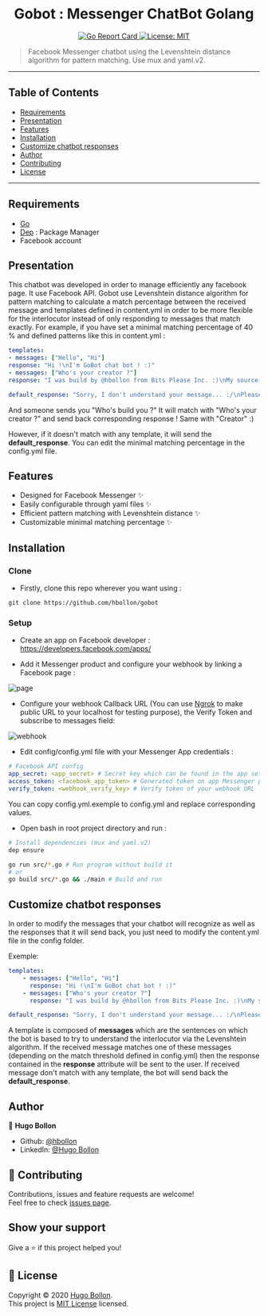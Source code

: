 <h1 align="center">Gobot : Messenger ChatBot Golang</h1>

<p align="center">
  <a href="https://goreportcard.com/report/github.com/hbollon/gobot" target="_blank">
    <img alt="Go Report Card" src="https://goreportcard.com/badge/github.com/hbollon/gobot" />
  </a>
  <a href="https://github.com/hbollon/gobot/blob/master/LICENSE" target="_blank">
    <img alt="License: MIT" src="https://img.shields.io/badge/License-MIT-yellow.svg" />
  </a>
</p>

> Facebook Messenger chatbot using the Levenshtein distance algorithm for pattern matching. Use mux and yaml.v2.

---

## Table of Contents

- [Requirements](#requirements)
- [Presentation](#presentation)
- [Features](#features)
- [Installation](#installation)
- [Customize chatbot responses](#customize-chatbot-responses)
- [Author](#author)
- [Contributing](#-contributing)
- [License](#-license)


---

## Requirements
- [Go](https://golang.org/doc/install)
- [Dep](https://github.com/golang/dep) : Package Manager
- Facebook account

## Presentation
This chatbot was developed in order to manage efficiently any facebook page. It use Facebook API.
Gobot use Levenshtein distance algorithm for pattern matching to calculate a match percentage between the received message and templates defined in content.yml in order to be more flexible for the interlocutor instead of only responding to messages that match exactly.
For example, if you have set a minimal matching percentage of 40 % and defined patterns like this in content.yml :

```yaml
templates: 
- messages: ["Hello", "Hi"]
response: "Hi !\nI'm GoBot chat bot ! :)"
- messages: ["Who's your creator ?"]
response: "I was build by @hbollon from Bits Please Inc. :)\nMy source code is available on his Github : github.com/hbollon !"

default_response: "Sorry, I don't understand your message... :/\nPlease try again with different sentence or using more words."
```

And someone sends you "Who's build you ?"
It will match with "Who's your creator ?" and send back corresponding response !
Same with "Creator" :)

However, if it doesn't match with any template, it will send the **default_response**.
You can edit the minimal matching percentage in the config.yml file.

## Features
- Designed for Facebook Messenger ✨
- Easily configurable through yaml files ✨
- Efficient pattern matching with Levenshtein distance ✨
- Customizable minimal matching percentage ✨

## Installation
### Clone
- Firstly, clone this repo wherever you want using :
```git 
git clone https://github.com/hbollon/gobot
```

### Setup
- Create an app on Facebook developer : https://developers.facebook.com/apps/

- Add it Messenger product and configure your webhook by linking a Facebook page :
<img align="center" src="https://i.ibb.co/VWzZNZh/page.png" alt="page" border="0" />

- Configure your webhook Callback URL (You can use [Ngrok](https://ngrok.com/) to make public URL to your localhost for testing purpose), the Verify Token and subscribe to messages field:
<img align="center" src="https://i.ibb.co/NLHNFTB/webhook.png" alt="webhook" border="0" />

- Edit config/config.yml file with your Messenger App credentials : 
```yaml
# Facebook API config
app_secret: <app_secret> # Secret key which can be found in the app settings on Facebook Developer dashboard
access_token: <facebook_app_token> # Generated token on app Messenger product
verify_token: <webhook_verify_key> # Verify token of your webhook URL 
```
You can copy config.yml.exemple to config.yml and replace corresponding values.

- Open bash in root project directory and run :
```bash
# Install dependencies (mux and yaml.v2)
dep ensure

go run src/*.go # Run program without build it
# or
go build src/*.go && ./main # Build and run

```

## Customize chatbot responses
In order to modify the messages that your chatbot will recognize as well as the responses that it will send back, you just need to modify the content.yml file in the config folder.

Exemple:
```yaml
templates: 
    - messages: ["Hello", "Hi"]
      response: "Hi !\nI'm GoBot chat bot ! :)"
    - messages: ["Who's your creator ?"]
      response: "I was build by @hbollon from Bits Please Inc. :)\nMy source code is available on his Github : github.com/hbollon !"

default_response: "Sorry, I don't understand your message... :/\nPlease try again with different sentence or using more words."
```

A template is composed of **messages** which are the sentences on which the bot is based to try to understand the interlocutor via the Levenshtein algorithm. If the received message matches one of these messages (depending on the match threshold defined in config.yml) then the response contained in the **response** attribute will be sent to the user.
If received message don't match with any template, the bot will send back the **default_response**.

## Author

👤 **Hugo Bollon**

* Github: [@hbollon](https://github.com/hbollon)
* LinkedIn: [@Hugo Bollon](https://www.linkedin.com/in/hugo-bollon-68a2381a4/)

## 🤝 Contributing

Contributions, issues and feature requests are welcome!<br />Feel free to check [issues page](https://github.com/hbollon/gobot/issues). 

## Show your support

Give a ⭐️ if this project helped you!

## 📝 License

Copyright © 2020 [Hugo Bollon](https://github.com/hbollon).<br />
This project is [MIT License](https://github.com/hbollon/gobot/blob/master/LICENSE.md) licensed.
